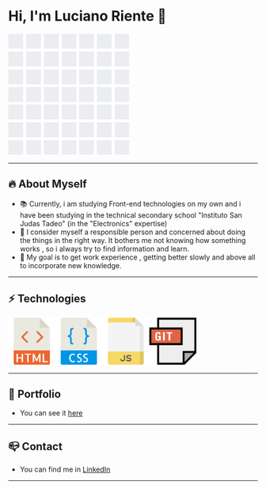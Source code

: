 # Hi, I'm Luciano Riente 👋

![Gif](GIF.gif 'GIF: https://giphy.com/gifs/hackernoon-hacker-noon-random-pixels-dxn6fRlTIShoeBr69')

<!-- ![Gif](GIF2.gif) -->
<!-- ![Gif](GIF3.gif) -->

---

## :fire: About Myself

- :books: Currently, i am studying Front-end technologies on my own and i have been studying in the technical secondary school "Instituto San Judas Tadeo" (in the "Electronics" expertise)
- :mag_right: I consider myself a responsible person and concerned about doing the things in the right way. It bothers me not knowing how something works , so i always try to find information and learn.
- :money_with_wings: My goal is to get work experience , getting better slowly and above all to incorporate new knowledge.

---

## :zap: Technologies

<img src="html.png" width="95px" alt="HTML logo"/><img src="css.png" width="95px" alt="CSS logo"/><img src="javascript.png" width="95px" alt="Javascript logo"/><img src="git.png" width="95px" alt="GIT logo"/>

---

## :page_with_curl: Portfolio

- You can see it [here]

---

## :mailbox_closed: Contact

- You can find me in [LinkedIn]

---

[linkedin]: https://www.linkedin.com/in/lucianoriente
[here]: https://lucssiano.github.io/Portfolio/

<!--
**Lucssiano/lucssiano** is a ✨ _special_ ✨ repository because its `README.md` (this file) appears on your GitHub profile.


Here are some ideas to get you started:

- 🔭 I’m currently working on ...
- 🌱 I’m currently learning ...
- 👯 I’m looking to collaborate on ...
- 🤔 I’m looking for help with ...
- 💬 Ask me about ...
- 📫 How to reach me: ...
- 😄 Pronouns: ...
- ⚡ Fun fact: ...
-->
